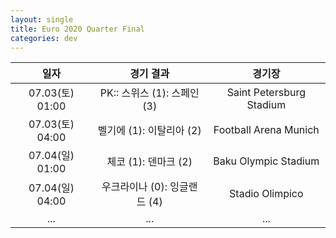 ```yaml
---
layout: single
title: Euro 2020 Quarter Final 
categories: dev
---
```


| 일자 | 경기 결과 |  경기장 |
| :---: | :---: | :---:  |
| 07.03(토) 01:00 | PK:: 스위스 (1): 스페인 (3) | Saint Petersburg Stadium |
| 07.03(토) 04:00| 벨기에 (1): 이탈리아 (2) | Football Arena Munich |
| 07.04(일) 01:00| 체코 (1): 덴마크 (2) | Baku Olympic Stadium |
| 07.04(일) 04:00| 우크라이나 (0): 잉글랜드 (4) | Stadio Olimpico |
| ... | ... | ... |